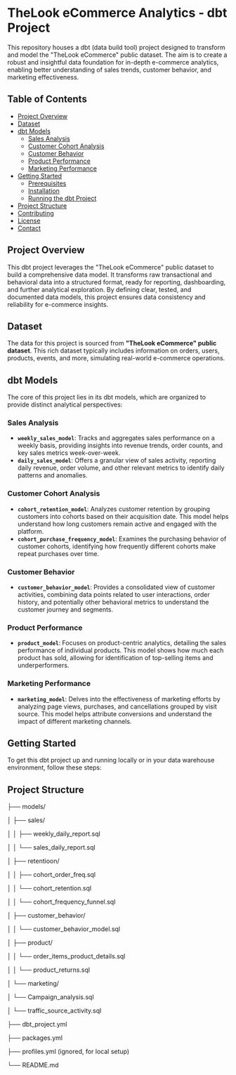# TheLook eCommerce Analytics - dbt Project

This repository houses a dbt (data build tool) project designed to transform and model the "TheLook eCommerce" public dataset. The aim is to create a robust and insightful data foundation for in-depth e-commerce analytics, enabling better understanding of sales trends, customer behavior, and marketing effectiveness.

## Table of Contents
- [Project Overview](#project-overview)
- [Dataset](#dataset)
- [dbt Models](#dbt-models)
    - [Sales Analysis](#sales-analysis)
    - [Customer Cohort Analysis](#customer-cohort-analysis)
    - [Customer Behavior](#customer-behavior)
    - [Product Performance](#product-performance)
    - [Marketing Performance](#marketing-performance)
- [Getting Started](#getting-started)
    - [Prerequisites](#prerequisites)
    - [Installation](#installation)
    - [Running the dbt Project](#running-the-dbt-project)
- [Project Structure](#project-structure)
- [Contributing](#contributing)
- [License](#license)
- [Contact](#contact)

## Project Overview

This dbt project leverages the "TheLook eCommerce" public dataset to build a comprehensive data model. It transforms raw transactional and behavioral data into a structured format, ready for reporting, dashboarding, and further analytical exploration. By defining clear, tested, and documented data models, this project ensures data consistency and reliability for e-commerce insights.

## Dataset

The data for this project is sourced from **"TheLook eCommerce" public dataset**. This rich dataset typically includes information on orders, users, products, events, and more, simulating real-world e-commerce operations.

## dbt Models

The core of this project lies in its dbt models, which are organized to provide distinct analytical perspectives:

### Sales Analysis

* **`weekly_sales_model`**: Tracks and aggregates sales performance on a weekly basis, providing insights into revenue trends, order counts, and key sales metrics week-over-week.
* **`daily_sales_model`**: Offers a granular view of sales activity, reporting daily revenue, order volume, and other relevant metrics to identify daily patterns and anomalies.

### Customer Cohort Analysis

* **`cohort_retention_model`**: Analyzes customer retention by grouping customers into cohorts based on their acquisition date. This model helps understand how long customers remain active and engaged with the platform.
* **`cohort_purchase_frequency_model`**: Examines the purchasing behavior of customer cohorts, identifying how frequently different cohorts make repeat purchases over time.

### Customer Behavior

* **`customer_behavior_model`**: Provides a consolidated view of customer activities, combining data points related to user interactions, order history, and potentially other behavioral metrics to understand the customer journey and segments.

### Product Performance

* **`product_model`**: Focuses on product-centric analytics, detailing the sales performance of individual products. This model shows how much each product has sold, allowing for identification of top-selling items and underperformers.

### Marketing Performance

* **`marketing_model`**: Delves into the effectiveness of marketing efforts by analyzing page views, purchases, and cancellations grouped by visit source. This model helps attribute conversions and understand the impact of different marketing channels.

## Getting Started

To get this dbt project up and running locally or in your data warehouse environment, follow these steps:


## Project Structure

├── models/

│   ├── sales/

│   │   ├── weekly_daily_report.sql

│   │   └── sales_daily_report.sql

│   ├── retentioon/

│   │   ├── cohort_order_freq.sql

│   │   └── cohort_retention.sql

│   │   └── cohort_frequency_funnel.sql

│   ├── customer_behavior/

│   │   └── customer_behavior_model.sql

│   ├── product/

│   │   └── order_items_product_details.sql

│   │   └── product_returns.sql

│   └── marketing/

│       └── Campaign_analysis.sql

│       └── traffic_source_activity.sql

├── dbt_project.yml

├── packages.yml

├── profiles.yml (ignored, for local setup)

└── README.md
